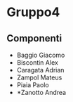 # Gruppo4
## Componenti
- Baggio Giacomo
- Biscontin Alex
- Caragata Adrian
- Zampol Mateus
- Piaia Paolo
- *Zanotto Andrea
